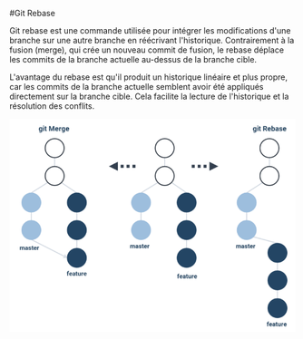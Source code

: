 #Git Rebase


Git rebase est une commande utilisée pour intégrer les modifications d'une branche sur une autre branche en réécrivant l'historique. Contrairement à la fusion (merge), qui crée un nouveau commit de fusion, le rebase déplace les commits de la branche actuelle au-dessus de la branche cible.

L'avantage du rebase est qu'il produit un historique linéaire et plus propre, car les commits de la branche actuelle semblent avoir été appliqués directement sur la branche cible. Cela facilite la lecture de l'historique et la résolution des conflits.

![alt text](image.png)